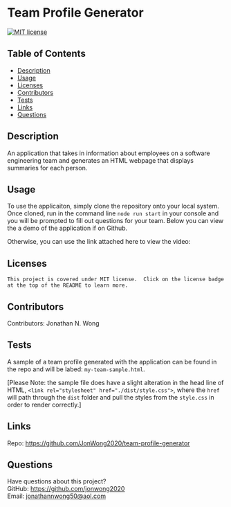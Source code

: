 # Team Profile Generator

  [![MIT license](https://img.shields.io/badge/License-MIT-green.svg)](https://lbesson.mit-license.org/)
  
  ## Table of Contents
  * [Description](#description)
  * [Usage](#usage)
  * [Licenses](#licenses)
  * [Contributors](#contributors)
  * [Tests](#tests)
  * [Links](#links)
  * [Questions](#questions)
  
  ## Description
  An application that takes in information about employees on a software engineering team and generates an HTML webpage that displays summaries for each person.  
  
  ## Usage
  To use the applicaiton, simply clone the repository onto your local system.  Once cloned, run in the command line `node run start` in your console and you will be prompted to fill out questions for your team.  Below you can view the a demo of the application if on Github.



  Otherwise, you can use the link attached here to view the video:    
  
  ## Licenses
    This project is covered under MIT license.  Click on the license badge at the top of the README to learn more.
  
  ## Contributors
  Contributors:  Jonathan N. Wong
  
  ## Tests
  A sample of a team profile generated with the application can be found in the repo and will be labed:  `my-team-sample.html`.
  
  [Please Note:  the sample file does have a slight alteration in the head line of HTML, `<link rel="stylesheet" href="./dist/style.css">`, where the `href` will path through the `dist` folder and pull the styles from the `style.css` in order to render correctly.]

  ## Links 
  
  Repo:  https://github.com/JonWong2020/team-profile-generator
  
  ## Questions
  Have questions about this project?  
  GitHub: https://github.com/jonwong2020  
  Email: jonathannwong50@aol.com
  
  
